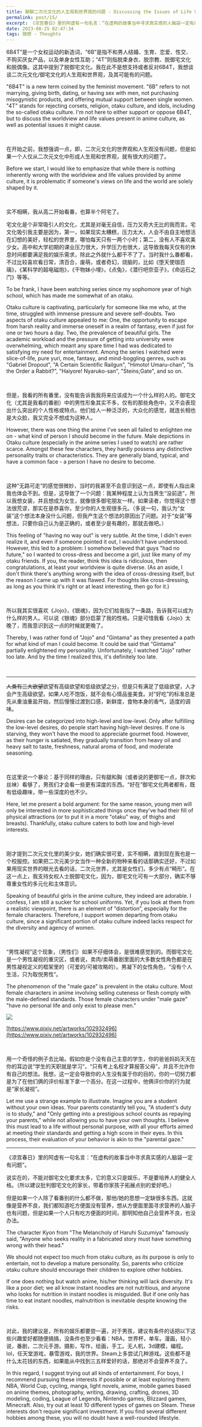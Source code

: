 ```yaml
---
title: 聊聊二次元文化的人生观和世界观的问题 - Discussing the Issues of Life Values and Worldviews in Otaku Culture
permalink: post/15/
excerpt: 《凉宫春日》里的阿虚有一句名言：“在虚构的故事当中寻求真实感的人脑袋一定有问题”。不能对御宅文化要求太多，它的意义只是娱乐，不是要培养人的健全人格。但是如果一个人除了看番别的什么都不做，那他/她的思想一定缺很多东西。<br>The character Kyon from "The Melancholy of Haruhi Suzumiya" famously said, "Anyone who seeks reality in a fabricated story must have something wrong with their head." We should not expect too much from otaku culture, as its purpose is only to entertain, not to develop a mature personality. But if one does nothing but watch anime, his/her thinking will lack diversity.
date: 2023-08-25 02:47:34
tags: 随想 - Thoughts
---
```


6B4T”是一个女权运动的新造词，“6B”是指不和男人结婚、生育、恋爱、性交、不购买厌女产品，以及单身女性互助；“4T”则指脱束身衣、脱宗教、脱御宅文化和脱偶像。这其中提到了脱御宅文化。我在此不是想支持或者反对6B4T，我想谈谈二次元文化/御宅文化的人生观和世界观，及其可能有的问题。

"6B4T" is a new term coined by the feminist movement. "6B" refers to not marrying, giving birth, dating, or having sex with men, not purchasing misogynistic products, and offering mutual support between single women. "4T" stands for rejecting corsets, religion, otaku culture, and idols, including the so-called otaku culture. I'm not here to either support or oppose 6B4T, but to discuss the worldview and life values present in anime culture, as well as potential issues it might cause.

<br>

在开始之前，我想强调一点，即，二次元文化的世界观和人生观没有问题，但是如果一个人仅从二次元文化中形成人生观和世界观，就有很大的问题了。

Before we start, I would like to emphasize that while there is nothing inherently wrong with the worldview and life values provided by anime culture, it is problematic if someone's views on life and the world are solely shaped by it.

<br>

实不相瞒，我从高二开始看番，也算半个阿宅了。

宅文化是个非常吸引人的文化，尤其是对毫无自信，压力又奇大无比的我而言。宅文化吸引我主要是因为，第一，如果现实太糟糕，压力太大，人会不由自主地想活在幻想的美好，轻松的世界里，哪怕每天只有一两个小时；第二，没有人不喜欢美少女。高中和大学初期的课业压力很大，升学压力也很大，这导致我每天仅有的休息时间都要满足我的娱乐需求，除此之外就什么都干不了了。当时我什么番都看，不过比较喜欢看日常，清百合，废萌，或者奇幻，烧脑的，比如《堕天使珈百璃》，《某科学的超电磁炮》，《干物妹小埋》，《点兔》，《潜行吧奈亚子》，《命运石之门》等等。

To be frank, I have been watching series since my sophomore year of high school, which has made me somewhat of an otaku. 

Otaku culture is captivating, particularly for someone like me who, at the time, struggled with immense pressure and severe self-doubts. Two aspects of otaku culture appealed to me: One, the opportunity to escape from harsh reality and immerse oneself in a realm of fantasy, even if just for one or two hours a day. Two, the prevalence of beautiful girls. The academic workload and the pressure of getting into university were overwhelming, which meant any spare time I had was dedicated to satisfying my need for entertainment. Among the series I watched were slice-of-life, pure yuri, moe, fantasy, and mind-boggling genres, such as "Gabriel Dropout", "A Certain Scientific Railgun", "Himoto! Umaru-chan", "Is the Order a Rabbit?", "Haiyore! Nyaruko-san", "Steins;Gate", and so on.

<br>

但是，我看的所有番里，没有能告诉我我将来应该成为一个什么样的人的。御宅文化（尤其是我看的番剧）中的男性形象其实不多，仅有的那些角色中，又不会表现出什么突出的个人性格或特点。他们给人一种泛泛的，大众化的感觉，就连长相也是大众脸，我又完全不想成为这种人。

However, there was one thing the anime I've seen all failed to enlighten me on - what kind of person I should become in the future. Male depictions in Otaku culture (especially in the anime series I used to watch) are rather scarce. Amongst these few characters, they hardly possess any distinctive personality traits or characteristics. They are generally bland, typical, and have a common face - a person I have no desire to become.

<br>

这种“无路可走”的感觉很微妙，当时的我甚至不会意识到这一点，即使有人指出来我也体会不到。但是，这导致了一个问题：我某种程度上认为当男生“没前途”，所以我想女装，并且想成为女生，就像很多御宅朋友一样。如果读者，你觉得这个想法很荒谬，那实在是恭喜你，至少你的人生观很多元。（多说一句，我认为“女装”这个想法本身没什么问题，但我产生这个想法的原因出了问题。对于“女装”等想法，只要你自己认为是正确的，或者至少是有趣的，那就去做吧。）

This feeling of "having no way out" is very subtle. At the time, I didn't even realize it, and even if someone pointed it out, I wouldn't have understood. However, this led to a problem: I somehow believed that guys "had no future," so I wanted to cross-dress and become a girl, just like many of my otaku friends. If you, the reader, think this idea is ridiculous, then congratulations, at least your worldview is quite diverse. (As an aside, I don't think there's anything wrong with the idea of cross-dressing itself, but the reason I came up with it was flawed. For thoughts like cross-dressing, as long as you think it's right or at least interesting, then go for it.)

<br>

所以我其实很喜欢《Jojo》，《银魂》，因为它们给我指了一条路，告诉我可以成为什么样的男人。可以说《银魂》部分启蒙了我的性格。只是可惜我看《Jojo》太晚了，而我意识到这一点的时候就更晚了。

Thereby, I was rather fond of "Jojo" and "Gintama" as they presented a path for what kind of man I could become. It could be said that “Gintama” partially enlightened my personality. Unfortunately, I watched "Jojo" rather too late. And by the time I realized this, it's definitely too late.

<br>

---

<s>人类有三大欲望</s>欲望有高级欲望和低级欲望之分，但是只有满足了低级欲望，人才会产生高级欲望。如果人吃不饱饭，就不会有心情品鉴美食。对“好吃”的标准总是先从重油重盐开始，然后慢慢过渡到口感，新鲜度，食物本身的香气，适度的调味。

Desires can be categorized into high-level and low-level. Only after fulfilling the low-level desires, do people start having high-level desires. If one is starving, they won't have the mood to appreciate gourmet food. However, as their hunger is satiated, they gradually transition from heavy oil and heavy salt to taste, freshness, natural aroma of food, and moderate seasoning. 

<br>

在这里说一个暴论：基于同样的理由，只有腿和胸（或者说的更御宅一点，胖次和丝袜）看够了，男孩们才会看一些更有深度的东西。“好在”御宅文化两者都有，既有低级趣味，带一些深度的也不少。

Here, let me present a bold argument: for the same reason, young men will only be interested in more sophisticated things once they've had their fill of physical attractions (or to put it in a more "otaku" way, of thighs and breasts). Thankfully, otaku culture caters to both low and high-level interests.

<br>

<p class="tennisbot" id="😒😒😒😒">刚才提到二次元文化里的美少女，她们确实很可爱，实不相瞒，直到现在我也是一个校服控。如果把二次元美少女当作一种全新的物种来看的话那确实还好，不过如果用现实世界的眼光去看的话，二次元世界，尤其是女性们，多少有点“畸形”。在这一点上，我支持女权人士脱御宅文化，因为，御宅文化可有一大部分，确实不够尊重女性的多元化和主体意识。</p>

<p class="tennisbot" id="😒😒😒😒">Speaking of beautiful girls in the anime culture, they indeed are adorable. I confess, I am still a sucker for school uniforms. Yet, if you look at them from a realistic viewpoint, there is an element of “distortion”, especially for the female characters. Therefore, I support women departing from otaku culture, since a significant portion of otaku culture indeed lacks respect for the diversity and agency of women.</p>

<br>

“男性凝视”这个现象，（男性们）如果不仔细体会，是很难感觉到的。而御宅文化是一个男性凝视的重灾区，或者说，卖肉/卖萌番剧里面的大多数女性角色都是在男性凝视定义的框架里的（可爱的/可被攻略的）。男凝下的女性角色，“没有个人生活，只为取悦男性”。

The phenomenon of the "male gaze" is prevalent in the otaku culture. Most female characters in anime involving selling cuteness or flesh comply with the male-defined standards. 
Those female characters under "male gaze" "have no personal life and only exist to please men."

![](1.png)

[https://www.pixiv.net/artworks/102932496](https://www.pixiv.net/artworks/102932496)

<br>

用一个奇怪的例子去比喻。假如你是个没有自己主意的学生，你的爸爸妈妈天天在你的耳边说“学生的天职就是学习”，“只有考上名校才算报答父母”，并且不允许你有自己的想法。我想，这一定会导致你的人生没有属于你的目的，你的一切努力都是为了在他们俩的评价标准下拿一个高分。在这一过程中，他俩评价你的行为就是“家长凝视”。

Let me use a strange example to illustrate. Imagine you are a student without your own ideas. Your parents constantly tell you, "A student's duty is to study," and "Only getting into a prestigious school counts as repaying your parents," while not allowing you to have your own thoughts. I believe this must lead to a life without personal purpose, with all your efforts aimed at meeting their standards and getting a high score in their eyes. In this process, their evaluation of your behavior is akin to the "parental gaze."

---

《凉宫春日》里的阿虚有一句名言：“在虚构的故事当中寻求真实感的人脑袋一定有问题”。

说实在的，不能对御宅文化要求太多，它的意义只是娱乐，不是要培养人的健全人格。（所以建议批判御宅文化的家长，带着你家孩子拓展点别的爱好吧。）

但是如果一个人除了看番别的什么都不做，那他/她的思想一定缺很多东西。这就像是营养不良，我们都知道吃方便面没有营养，想从方便面里面寻求营养的人脑子也有问题，但是如果一个人只有吃方便面的时间，那明知他自己会营养不良，也没办法。

The character Kyon from "The Melancholy of Haruhi Suzumiya" famously said, "Anyone who seeks reality in a fabricated story must have something wrong with their head." 

We should not expect too much from otaku culture, as its purpose is only to entertain, not to develop a mature personality. So, parents who criticize otaku culture should encourage their children to explore other hobbies. 

If one does nothing but watch anime, his/her thinking will lack diversity. It's like a poor diet; we all know instant noodles are not nutritious, and anyone who looks for nutrition in instant noodles is misguided. But if one only has time to eat instant noodles, malnutrition is inevitable despite knowing the risks.

<br>

对此，我的建议是，所有的娱乐都要尝一遍，对于男孩，建议有条件的话把以下这些兴趣爱好都随便搞搞，没条件也至少看看：NBA，世界杯，单车。漫画，轻小说，番剧，二次元手游。摄影，写作，绘画，手工。无人机，3d建模，编程。lol，任天堂游戏，暴雪游戏，我的世界。Steam上多尝试几种游戏。这些都不是什么太花钱的东西，如果能从中找到三五样爱好的话，那绝对不会营养不良了。

In this regard, I suggest trying out all kinds of entertainment. For boys, I recommend pursuing these interests if possible or at least exploring them: NBA, World Cup, cycling, manga, light novels, anime, mobile games based on anime themes, photography, writing, drawing, crafting, drones, 3D modeling, coding, League of Legends, Nintendo games, Blizzard games, Minecraft. Also, try out at least 10 different types of games on Steam. These interests don't require significant investment. If you find several different hobbies among these, you will no doubt have a well-rounded lifestyle.
